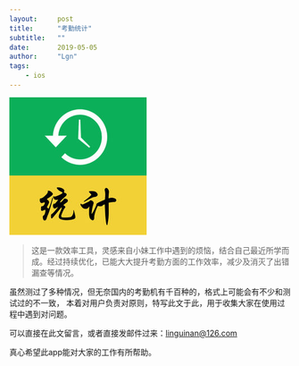 ```yaml
---
layout:     post
title:      "考勤统计"
subtitle:   ""
date:       2019-05-05
author:     "Lgn"
tags:
    - ios
---
```


![img](/img/in-portfolio/attendance.jpg)

>这是一款效率工具，灵感来自小妹工作中遇到的烦恼，结合自己最近所学而成。经过持续优化，已能大大提升考勤方面的工作效率，减少及消灭了出错漏查等情况。

虽然测过了多种情况，但无奈国内的考勤机有千百种的，格式上可能会有不少和测试过的不一致，
本着对用户负责对原则，特写此文于此，用于收集大家在使用过程中遇到对问题。

可以直接在此文留言，或者直接发邮件过来：linguinan@126.com

真心希望此app能对大家的工作有所帮助。

